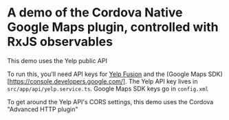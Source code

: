 # A demo of the Cordova Native Google Maps plugin, controlled with RxJS observables

This demo uses the Yelp public API

To run this, you'll need API keys for [Yelp Fusion](https://www.yelp.com/developers/documentation/v3/get_started) and the (Google Maps SDK)[https://console.developers.google.com/]. The Yelp API key lives in `src/app/api/yelp.service.ts`. Google Maps SDK keys go in `config.xml`

To get around the Yelp API's CORS settings, this demo uses the Cordova "Advanced HTTP plugin"
